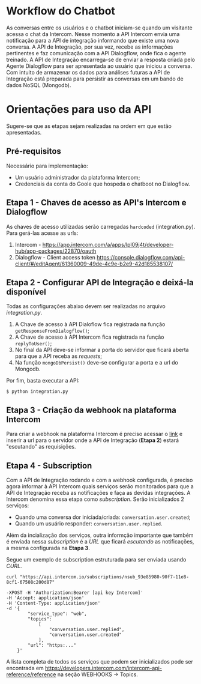 # Workflow do Chatbot

As conversas entre os usuários e o chatbot iniciam-se quando um visitante acessa o chat da Intercom. Nesse momento a API Intercom envia uma notificação para a API de integração informando que existe uma nova conversa. A API de Integração, por sua vez, recebe as informações pertinentes e faz comunicação com a API Dialogflow, onde fica o agente treinado. A API de Integração encarrega-se de enviar a resposta criada pelo Agente Dialogflow para ser apresentada ao usuário que iniciou a conversa. Com intuito de armazenar os dados para análises futuras a API de Integração está preparada para persistir as conversas em um bando de dados NoSQL (Mongodb). 

# Orientações para uso da API

Sugere-se que as etapas sejam realizadas na ordem em que estão apresentadas.

## Pré-requisitos

Necessário para implementação:

- Um usuário administrador da plataforma Intercom;
- Credenciais da conta do Goole que hospeda o chatboot no Dialogflow. 

## Etapa 1 - Chaves de acesso as API's Intercom e Dialogflow

As chaves de acesso utilizadas serão carregadas `hardcoded` (integration.py). Para gerá-las acesse as urls:

1. Intercom - https://app.intercom.com/a/apps/lpl09j4t/developer-hub/app-packages/22870/oauth
2. Dialogflow - Client access token https://console.dialogflow.com/api-client/#/editAgent/61360009-49de-4c9e-b2e9-42d185538107/

## Etapa 2 - Configurar API de Integração e deixá-la disponível

Todas as configurações abaixo devem ser realizadas no arquivo *integration.py*.

1. A Chave de acesso à API Dialoflow fica registrada na função `getResponseFromDialogflow()`;
2. A Chave de acesso à API Intercom fica registrada na função `replyToUser()`;
3. No final da API deve-se informar a porta do servidor que ficará aberta para que a API receba as *requests*;
4. Na função `mongoDbPersist()` deve-se configurar a porta e a url do Mongodb.

Por fim, basta executar a API:

```
$ python integration.py
```    

## Etapa 3 - Criação da webhook na plataforma Intercom

Para criar a webhook na plataforma Intercom é preciso acessar o [link](https://app.intercom.com/a/apps/lpl09j4t/developer-hub/app-packages/22870/messenger-framework) e inserir a url para o servidor onde a API de Integração (**Etapa 2**) estará "escutando" as requisições.

## Etapa 4 - Subscription

Com a API de Integração rodando e com a webhook configurada, é preciso agora informar à API Intercom quais serviços serão monitorados para que a API de Integração receba as notificações e faça as devidas integrações. A Intercom denomina essa etapa como *subscription*. Serão inicializados 2 serviços:

- Quando uma conversa dor iniciada/criada: `conversation.user.created`;
- Quando um usuário responder: `conversation.user.replied`.

Além da incialização dos serviços, outra informção importante que também é enviada nessa *subscription* é a *URL* que ficará *escutando* as notificações, a mesma configurada na **Etapa 3**. 

Segue um exemplo de subscription estruturada para ser enviada usando *CURL*. 

```
curl "https://api.intercom.io/subscriptions/nsub_93e85980-90f7-11e8-8cf1-67508c200d87" 

-XPOST -H 'Authorization:Bearer [api key Intercom]' 
-H 'Accept: application/json' 
-H 'Content-Type: application/json' 
-d '{
		"service_type": "web",
		"topics": 
			[
				"conversation.user.replied",
				"conversation.user.created"
			],
		"url": "https:..." 
	}'
```

A lista completa de todos os serviços que podem ser inicializados pode ser encontrada em https://developers.intercom.com/intercom-api-reference/reference na seção WEBHOOKS -> Topics.



